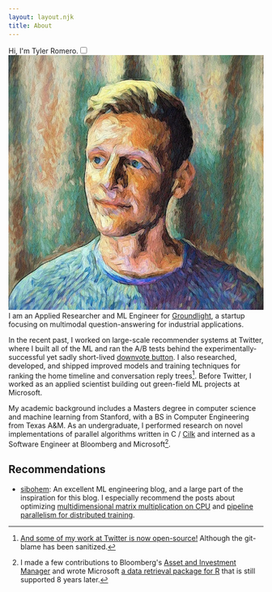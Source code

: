 ```yaml
---
layout: layout.njk
title: About
---
```


<p>Hi, I'm Tyler Romero<label for="1" class="margin-toggle sidenote-number"></label>.<input type="checkbox" id="1" class="margin-toggle" /><span class="sidenote"><img src="/assets/img/headshop_cropped.jpg" alt="me" class="profile-picture" /></span> I am an Applied Researcher and ML Engineer for <a href="https://www.groundlight.ai/">Groundlight</a>, a startup focusing on multimodal question-answering for industrial applications.


In the recent past, I worked on large-scale recommender systems at Twitter, where I built all of the ML and ran the A/B tests behind the experimentally-successful yet sadly short-lived [downvote button](https://techcrunch.com/2021/07/21/twitter-tests-reddit-style-upvote-and-downvote-buttons/). I also researched, developed, and shipped improved models and training techniques for ranking the home timeline and conversation reply trees[^twitter]. Before Twitter, I worked as an applied scientist building out green-field ML projects at Microsoft.

[^twitter]: [And some of my work at Twitter is now open-source!](https://github.com/twitter/the-algorithm-ml/tree/main/projects/home/recap) Although the git-blame has been sanitized.

My academic background includes a Masters degree in computer science and machine learning from Stanford, with a BS in Computer Engineering from Texas A&M. As an undergraduate, I performed research on novel implementations of parallel algorithms written in C / [Cilk](https://cilk.mit.edu/programming/) and interned as a Software Engineer at Bloomberg and Microsoft[^intern].

[^intern]: I made a few contributions to Bloomberg's [Asset and Investment Manager](https://www.bloomberg.com/professional/product/asset-and-investment-manager/) and wrote Microsoft [a data retrieval package for R](https://learn.microsoft.com/en-us/sql/machine-learning/r/ref-r-olapr) that is still supported 8 years later.

## Recommendations
* [sibohem](https://siboehm.com/): An excellent ML engineering blog, and a large part of the inspiration for this blog. I especially recommend the posts about optimizing [multidimensional matrix multiplication on CPU](https://siboehm.com/articles/22/Fast-MMM-on-CPU) and [pipeline parallelism for distributed training](https://siboehm.com/articles/22/pipeline-parallel-training).